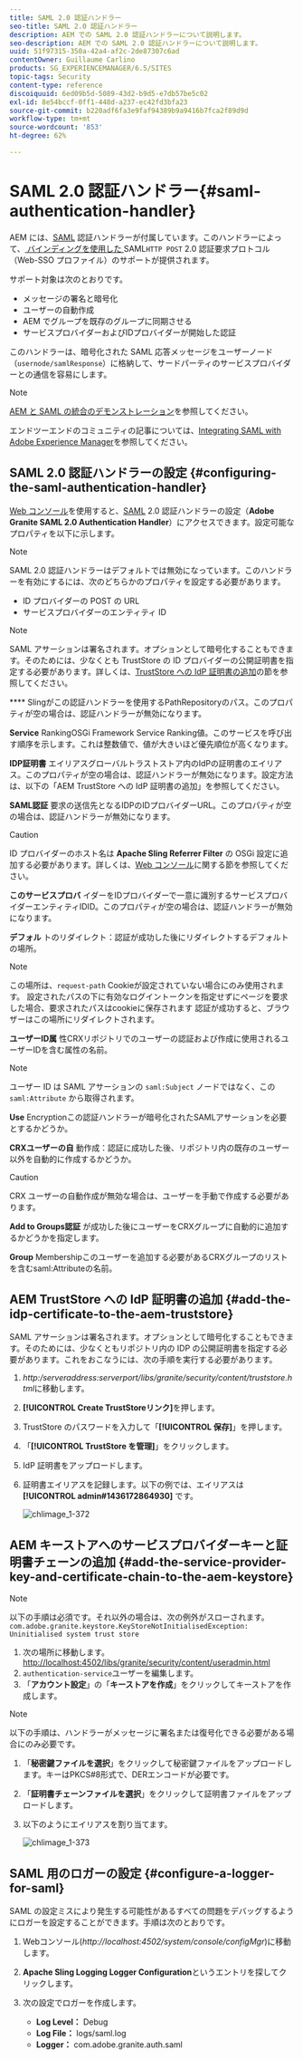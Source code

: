 ```yaml
---
title: SAML 2.0 認証ハンドラー
seo-title: SAML 2.0 認証ハンドラー
description: AEM での SAML 2.0 認証ハンドラーについて説明します。
seo-description: AEM での SAML 2.0 認証ハンドラーについて説明します。
uuid: 51f97315-350a-42a4-af2c-2de87307c6ad
contentOwner: Guillaume Carlino
products: SG_EXPERIENCEMANAGER/6.5/SITES
topic-tags: Security
content-type: reference
discoiquuid: 6ed09b5d-5089-43d2-b9d5-e7db57be5c02
exl-id: 8e54bccf-0ff1-448d-a237-ec42fd3bfa23
source-git-commit: b220adf6fa3e9faf94389b9a9416b7fca2f89d9d
workflow-type: tm+mt
source-wordcount: '853'
ht-degree: 62%

---
```


# SAML 2.0 認証ハンドラー{#saml-authentication-handler}

AEM には、[SAML](http://saml.xml.org/saml-specifications) 認証ハンドラーが付属しています。このハンドラーによって、[ バインディングを使用した ](http://saml.xml.org/saml-specifications)SAML`HTTP POST` 2.0 認証要求プロトコル（Web-SSO プロファイル）のサポートが提供されます。

サポート対象は次のとおりです。

* メッセージの署名と暗号化
* ユーザーの自動作成
* AEM でグループを既存のグループに同期させる
* サービスプロバイダーおよびIDプロバイダーが開始した認証

このハンドラーは、暗号化された SAML 応答メッセージをユーザーノード（`usernode/samlResponse`）に格納して、サードパーティのサービスプロバイダーとの通信を容易にします。

>[!NOTE]
>
>[AEM と SAML の統合のデモンストレーション](https://helpx.adobe.com/experience-manager/kb/simple-saml-demo.html)を参照してください。
>
>エンドツーエンドのコミュニティの記事については、[Integrating SAML with Adobe Experience Manager](https://helpx.adobe.com/jp/experience-manager/using/aem63_saml.html)を参照してください。

## SAML 2.0 認証ハンドラーの設定  {#configuring-the-saml-authentication-handler}

[Web コンソール](/help/sites-deploying/configuring-osgi.md)を使用すると、[SAML](http://saml.xml.org/saml-specifications) 2.0 認証ハンドラーの設定（**Adobe Granite SAML 2.0 Authentication Handler**）にアクセスできます。設定可能なプロパティを以下に示します。

>[!NOTE]
>
>SAML 2.0 認証ハンドラーはデフォルトでは無効になっています。このハンドラーを有効にするには、次のどちらかのプロパティを設定する必要があります。
>
>* ID プロバイダーの POST の URL
>* サービスプロバイダーのエンティティ ID

>



>[!NOTE]
>
>SAML アサーションは署名されます。オプションとして暗号化することもできます。そのためには、少なくとも TrustStore の ID プロバイダーの公開証明書を指定する必要があります。詳しくは、[TrustStore への IdP 証明書の追加](/help/sites-administering/saml-2-0-authenticationhandler.md#add-the-idp-certificate-to-the-aem-truststore)の節を参照してください。

**** Slingがこの認証ハンドラーを使用するPathRepositoryのパス。このプロパティが空の場合は、認証ハンドラーが無効になります。

**Service** RankingOSGi Framework Service Ranking値。このサービスを呼び出す順序を示します。これは整数値で、値が大きいほど優先順位が高くなります。

**IDP証明書** エイリアスグローバルトラストストア内のIdPの証明書のエイリアス。このプロパティが空の場合は、認証ハンドラーが無効になります。設定方法は、以下の「AEM TrustStore への IdP 証明書の追加」を参照してください。

**SAML認証** 要求の送信先となるIDPのIDプロバイダーURL。このプロパティが空の場合は、認証ハンドラーが無効になります。

>[!CAUTION]
>
>ID プロバイダーのホスト名は **Apache Sling Referrer Filter** の OSGi 設定に追加する必要があります。詳しくは、[Web コンソール](/help/sites-deploying/configuring-osgi.md)に関する節を参照してください。

**このサービスプロバ** イダーをIDプロバイダーで一意に識別するサービスプロバイダーエンティティIDID。このプロパティが空の場合は、認証ハンドラーが無効になります。

**デフォル** トのリダイレクト：認証が成功した後にリダイレクトするデフォルトの場所。

>[!NOTE]
>
>この場所は、`request-path` Cookieが設定されていない場合にのみ使用されます。 設定されたパスの下に有効なログイントークンを指定せずにページを要求した場合、要求されたパスはcookieに保存されます
>認証が成功すると、ブラウザーはこの場所にリダイレクトされます。

**ユーザーID属** 性CRXリポジトリでのユーザーの認証および作成に使用されるユーザーIDを含む属性の名前。

>[!NOTE]
>
>ユーザー ID は SAML アサーションの `saml:Subject` ノードではなく、この `saml:Attribute` から取得されます。

**Use** Encryptionこの認証ハンドラーが暗号化されたSAMLアサーションを必要とするかどうか。

**CRXユーザーの自** 動作成：認証に成功した後、リポジトリ内の既存のユーザー以外を自動的に作成するかどうか。

>[!CAUTION]
>
>CRX ユーザーの自動作成が無効な場合は、ユーザーを手動で作成する必要があります。

**Add to Groups認証** が成功した後にユーザーをCRXグループに自動的に追加するかどうかを指定します。

**Group** Membershipこのユーザーを追加する必要があるCRXグループのリストを含むsaml:Attributeの名前。

## AEM TrustStore への IdP 証明書の追加 {#add-the-idp-certificate-to-the-aem-truststore}

SAML アサーションは署名されます。オプションとして暗号化することもできます。そのためには、少なくともリポジトリ内の IDP の公開証明書を指定する必要があります。これをおこなうには、次の手順を実行する必要があります。

1. *http:/serveraddress:serverport/libs/granite/security/content/truststore.html*&#x200B;に移動します。
1. **[!UICONTROL Create TrustStoreリンク]**&#x200B;を押します。
1. TrustStore のパスワードを入力して「**[!UICONTROL 保存]**」を押します。
1. 「**[!UICONTROL TrustStore を管理]**」をクリックします。
1. IdP 証明書をアップロードします。
1. 証明書エイリアスを記録します。以下の例では、エイリアスは **[!UICONTROL admin#1436172864930]** です。

   ![chlimage_1-372](assets/chlimage_1-372.png)

## AEM キーストアへのサービスプロバイダーキーと証明書チェーンの追加 {#add-the-service-provider-key-and-certificate-chain-to-the-aem-keystore}

>[!NOTE]
>
>以下の手順は必須です。それ以外の場合は、次の例外がスローされます。`com.adobe.granite.keystore.KeyStoreNotInitialisedException: Uninitialised system trust store`

1. 次の場所に移動します。[http://localhost:4502/libs/granite/security/content/useradmin.html](http://localhost:4502/libs/granite/security/content/useradmin.html)
1. `authentication-service`ユーザーを編集します。
1. 「**アカウント設定**」の「**キーストアを作成**」をクリックしてキーストアを作成します。

>[!NOTE]
>
>以下の手順は、ハンドラーがメッセージに署名または復号化できる必要がある場合にのみ必要です。

1. 「**秘密鍵ファイルを選択**」をクリックして秘密鍵ファイルをアップロードします。キーはPKCS#8形式で、DERエンコードが必要です。
1. 「**証明書チェーンファイルを選択**」をクリックして証明書ファイルをアップロードします。
1. 以下のようにエイリアスを割り当てます。

   ![chlimage_1-373](assets/chlimage_1-373.png)

## SAML 用のロガーの設定 {#configure-a-logger-for-saml}

SAML の設定ミスにより発生する可能性があるすべての問題をデバッグするようにロガーを設定することができます。手順は次のとおりです。

1. Webコンソール(*http://localhost:4502/system/console/configMgr*)に移動します。
1. **Apache Sling Logging Logger Configuration**&#x200B;というエントリを探してクリックします。
1. 次の設定でロガーを作成します。

   * **Log Level：** Debug
   * **Log File：** logs/saml.log
   * **Logger：** com.adobe.granite.auth.saml
